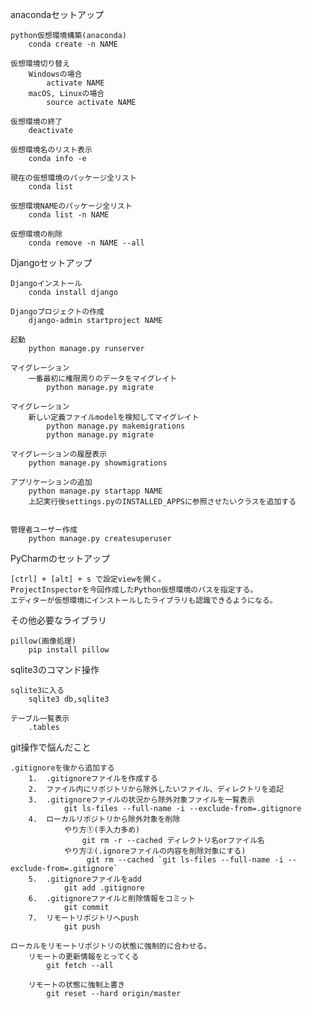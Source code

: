 anacondaセットアップ
  
    python仮想環境構築(anaconda)
        conda create -n NAME

    仮想環境切り替え
        Windowsの場合
            activate NAME
        macOS, Linuxの場合
            source activate NAME

    仮想環境の終了
        deactivate

    仮想環境名のリスト表示
        conda info -e
    
    現在の仮想環境のパッケージ全リスト
        conda list

    仮想環境NAMEのパッケージ全リスト
        conda list -n NAME

    仮想環境の削除
        conda remove -n NAME --all


Djangoセットアップ
    
    Djangoインストール
        conda install django

    Djangoプロジェクトの作成
        django-admin startproject NAME

    起動
        python manage.py runserver

    マイグレーション
        一番最初に権限周りのデータをマイグレイト
            python manage.py migrate
        
    マイグレーション
        新しい定義ファイルmodelを検知してマイグレイト
            python manage.py makemigrations
            python manage.py migrate
        
    マイグレーションの履歴表示
        python manage.py showmigrations     
    
    アプリケーションの追加
        python manage.py startapp NAME
        上記実行後settings.pyのINSTALLED_APPSに参照させたいクラスを追加する

        
    管理者ユーザー作成
        python manage.py createsuperuser


PyCharmのセットアップ
    
    [ctrl] + [alt] + s で設定viewを開く。
    ProjectInspectorを今回作成したPython仮想環境のパスを指定する。
    エディターが仮想環境にインストールしたライブラリも認識できるようになる。

その他必要なライブラリ
    
    pillow(画像処理)
        pip install pillow
        
sqlite3のコマンド操作

    sqlite3に入る
        sqlite3 db,sqlite3
        
    テーブル一覧表示
        .tables
        
git操作で悩んだこと

    .gitignoreを後から追加する
        1.  .gitignoreファイルを作成する
        2.  ファイル内にリポジトリから除外したいファイル、ディレクトリを追記
        3.  .gitignoreファイルの状況から除外対象ファイルを一覧表示
                git ls-files --full-name -i --exclude-from=.gitignore
        4.  ローカルリポジトリから除外対象を削除
                やり方①(手入力多め)
                    git rm -r --cached ディレクトリ名orファイル名
                やり方②(.ignoreファイルの内容を削除対象にする)
                     git rm --cached `git ls-files --full-name -i --exclude-from=.gitignore`
        5.  .gitignoreファイルをadd
                git add .gitignore
        6.  .gitignoreファイルと削除情報をコミット
                git commit
        7.  リモートリポジトリへpush
                git push
                
    ローカルをリモートリポジトリの状態に強制的に合わせる。
        リモートの更新情報をとってくる
            git fetch --all
            
        リモートの状態に強制上書き
            git reset --hard origin/master